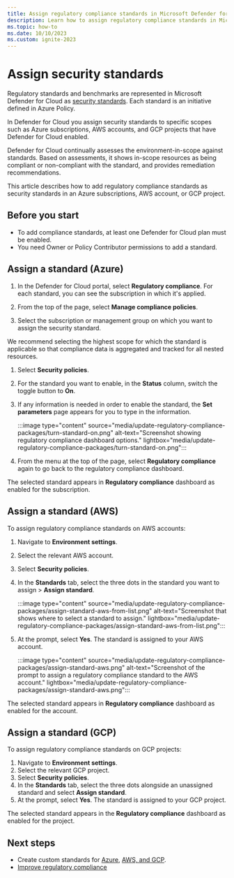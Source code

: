 ```yaml
---
title: Assign regulatory compliance standards in Microsoft Defender for Cloud
description: Learn how to assign regulatory compliance standards in Microsoft Defender for Cloud.
ms.topic: how-to
ms.date: 10/10/2023
ms.custom: ignite-2023
---
```


# Assign security standards


Regulatory standards and benchmarks are represented in Microsoft Defender for Cloud as [security standards](security-policy-concept.md). Each standard is an initiative defined in Azure Policy.


In Defender for Cloud you assign security standards to  specific scopes such as Azure subscriptions, AWS accounts, and GCP projects that have Defender for Cloud enabled.

Defender for Cloud continually assesses the environment-in-scope against standards. Based on assessments, it shows in-scope resources as being compliant or non-compliant with the standard, and provides remediation recommendations.

This article describes how to add regulatory compliance standards as security standards in an Azure subscriptions, AWS account, or GCP project.

## Before you start

- To add compliance standards, at least one Defender for Cloud plan must be enabled.
- You need Owner or Policy Contributor permissions to add a standard.


## Assign a standard (Azure)

1. In the Defender for Cloud portal, select **Regulatory compliance**. For each standard, you can see the subscription in which it's applied.

1. From the top of the page, select **Manage compliance policies**.

1. Select the subscription or management group on which you want to assign the security standard.

We recommend selecting the highest scope for which the standard is applicable so that compliance data is aggregated and tracked for all nested resources.

1. Select **Security policies**.

1. For the standard you want to enable, in the **Status** column, switch the toggle button to **On**.

1. If any information is needed in order to enable the standard, the **Set parameters** page appears for you to type in the information.


    :::image type="content" source="media/update-regulatory-compliance-packages/turn-standard-on.png" alt-text="Screenshot showing regulatory compliance dashboard options."  lightbox="media/update-regulatory-compliance-packages/turn-standard-on.png":::

1. From the menu at the top of the page, select **Regulatory compliance** again to go back to the regulatory compliance dashboard.


The selected standard appears in **Regulatory compliance** dashboard as enabled for the subscription.


## Assign a standard (AWS)

To assign regulatory compliance standards on AWS accounts:

1. Navigate to **Environment settings**.
1. Select the relevant AWS account.
1. Select **Security policies**.
1. In the **Standards** tab, select the three dots in the standard you want to assign > **Assign standard**.

    :::image type="content" source="media/update-regulatory-compliance-packages/assign-standard-aws-from-list.png" alt-text="Screenshot that shows where to select a standard to assign." lightbox="media/update-regulatory-compliance-packages/assign-standard-aws-from-list.png":::

1. At the prompt, select **Yes**. The standard is assigned to your AWS account.

    :::image type="content" source="media/update-regulatory-compliance-packages/assign-standard-aws.png" alt-text="Screenshot of the prompt to assign a regulatory compliance standard to the AWS account." lightbox="media/update-regulatory-compliance-packages/assign-standard-aws.png":::

The selected standard appears in **Regulatory compliance** dashboard as enabled for the account.

## Assign a standard (GCP)

To assign regulatory compliance standards on GCP projects:

1. Navigate to **Environment settings**.
1. Select the relevant GCP project.
1. Select **Security policies**.
1. In the **Standards** tab, select the three dots alongside an unassigned standard and select **Assign standard**.
1. At the prompt, select **Yes**. The standard is assigned to your GCP project.

The selected standard appears in the **Regulatory compliance** dashboard as enabled for the project.

## Next steps

- Create custom standards for [Azure](custom-security-policies.md), [AWS, and GCP](create-custom-recommendations.md).
- [Improve regulatory compliance](regulatory-compliance-dashboard.md)
